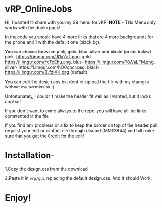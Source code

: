 # vRP_OnlineJobs
  
Hi, I wanted to share with you my S9 menu for vRP!
**NOTE** - This Menu only works with the dunko pack!

In the code you should have 4 more links that are 4 more backgrounds for the phone and 1 with the default one (black bg).

You can shoose between pink, gold, blue, silver and black! (prints below)
pink- https://i.imgur.com/JI1xVcT.png. 
gold- https://i.imgur.com/YdTxEhu.png.
blue- https://i.imgur.com/P8WaLFM.png.
silver- https://i.imgur.com/hOOcpcr.png.
black- https://i.imgur.com/BLfzlXK.png (default).

You can edit the design.css but dont re-upload the file with my changes without my permission :)

Unfortunately, I couldn't make the header fit well as I wanted, but it looks cool so!

If you don't want to come always to the repo. you will have all the links commented in the file!

If you find any problems or a fix to keep the border on top of the header pull request your edit or contact me through discord (MM#3844) and I«ll make sure that you get the Credit for the edit!

# Installation-
1.Copy the design.css from the download

2.Paste it in `vrp/gui` replacing the default design.css.
And It should Work.

# Enjoy!
